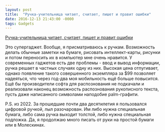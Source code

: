 ```yaml
---
layout: post
title:  "Ручка-учительница читает, считает, пишет и правит ошибки"
date: 2016-12-13 21:43:00 -0000
tags: Gadgets
---
```


[Ручка-учительница читает, считает, пишет и правит ошибки](http://www.membrana.ru/articles/tf/2005/10/26/211600.html")

Это супергаджет. Вообще, я присматриваюсь к ручкам. Возможность делать обычные заметки на бумаге, рисовать интеллект-карты, рисунки и потом переносить их в компьютер мне очень нравится. У современных гаджетов есть две проблемы - ввод и вывод информации, ручка решает в частных случаях одну из них. Высокая цена отпугивает, однако появление такого совершенного экземпляра за $99 позволяет надеяться, что через год-два моя мобильность ещё больше повысится.
Ещё бы производители софта для распознования не подкачали и реализовали наконец возможность распознования рукописного текста, пусть даже написанного символами наподобие palm-графити.

P.S. из 2022. За прошедшие почти два десятилетия я пользовался цифровой ручкой, лыл разочарован. Им либо нужна специальная бумага, либо сама ручка выходит толстой, либо нужна специальная подложка. Да, я продолжаю много писать от руки на простой бумаги или в Молескинах.